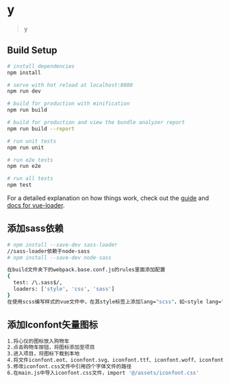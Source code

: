 # y

> y

## Build Setup

``` bash
# install dependencies
npm install

# serve with hot reload at localhost:8080
npm run dev

# build for production with minification
npm run build

# build for production and view the bundle analyzer report
npm run build --report

# run unit tests
npm run unit

# run e2e tests
npm run e2e

# run all tests
npm test
```

For a detailed explanation on how things work, check out the [guide](http://vuejs-templates.github.io/webpack/) and [docs for vue-loader](http://vuejs.github.io/vue-loader).

## 添加sass依赖
``` bash
# npm install --save-dev sass-loader
//sass-loader依赖于node-sass
# npm install --save-dev node-sass

在build文件夹下的webpack.base.conf.js的rules里面添加配置
{
  test: /\.sass$/,
  loaders: ['style', 'css', 'sass']
}
在使用scss编写样式的vue文件中，在其style标签上添加lang="scss"，如<style lang="scss">
```
## 添加Iconfont矢量图标
``` bash
1.将心仪的图标放入购物车
2.点击购物车按钮，将图标添加至项目
3.进入项目，将图标下载到本地
4.将文件iconfont.eot、iconfont.svg、iconfont.ttf、iconfont.woff、iconfont.css拷到vue项目的assets文件夹中
5.修改iconfont.css文件中引用四个字体文件的路径
6.在main.js中导入iconfont.css文件，import '@/assets/iconfont.css'
```
